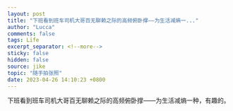 ```yaml
---
layout: post
title: "下班看到班车司机大哥百无聊赖之际的高频俯卧撑——为生活减熵一..."
author: "Lucca"
comments: false
tags: Life
excerpt_separator: <!--more-->
sticky: false
hidden: false
source: jike
topic: "随手拍张照"
date: 2023-04-26 14:10:23 +0800
---
```


下班看到班车司机大哥百无聊赖之际的高频俯卧撑——为生活减熵一种，有趣的。

<!--more-->
